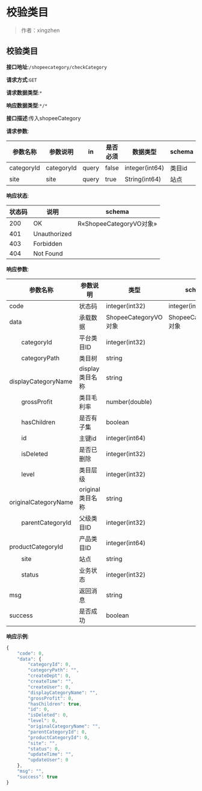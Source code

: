 # 校验类目

> 作者：xingzhen

## 校验类目


**接口地址**:`/shopeecategory/checkCategory`


**请求方式**:`GET`


**请求数据类型**:`*`


**响应数据类型**:`*/*`


**接口描述**:传入shopeeCategory


**请求参数**:

| 参数名称 | 参数说明 | in    | 是否必须 | 数据类型 | schema |
| -------- | -------- | ----- | -------- | -------- | ------ |
|categoryId|categoryId|query|false|integer(int64)|类目id|
|site|site|query|true|String(int64)|站点|


**响应状态**:


| 状态码 | 说明 | schema |
| -------- | -------- | ----- | 
|200|OK|R«ShopeeCategoryVO对象»|
|401|Unauthorized||
|403|Forbidden||
|404|Not Found||


**响应参数**:


| 参数名称 | 参数说明 | 类型 | schema |
| -------- | -------- | ----- |----- | 
|code|状态码|integer(int32)|integer(int32)|
|data|承载数据|ShopeeCategoryVO对象|ShopeeCategoryVO对象|
|&emsp;&emsp;categoryId|平台类目ID|integer(int32)||
|&emsp;&emsp;categoryPath|类目树|string||
|&emsp;&emsp;displayCategoryName|display类目名称|string||
|&emsp;&emsp;grossProfit|类目毛利率|number(double)||
|&emsp;&emsp;hasChildren|是否有子集|boolean||
|&emsp;&emsp;id|主键id|integer(int64)||
|&emsp;&emsp;isDeleted|是否已删除|integer(int32)||
|&emsp;&emsp;level|类目层级|integer(int32)||
|&emsp;&emsp;originalCategoryName|original类目名称|string||
|&emsp;&emsp;parentCategoryId|父级类目ID|integer(int32)||
|&emsp;&emsp;productCategoryId|产品类目ID|integer(int64)||
|&emsp;&emsp;site|站点|string||
|&emsp;&emsp;status|业务状态|integer(int32)||
|msg|返回消息|string||
|success|是否成功|boolean||


**响应示例**:
```javascript
{
	"code": 0,
	"data": {
		"categoryId": 0,
		"categoryPath": "",
		"createDept": 0,
		"createTime": "",
		"createUser": 0,
		"displayCategoryName": "",
		"grossProfit": 0,
		"hasChildren": true,
		"id": 0,
		"isDeleted": 0,
		"level": 0,
		"originalCategoryName": "",
		"parentCategoryId": 0,
		"productCategoryId": 0,
		"site": "",
		"status": 0,
		"updateTime": "",
		"updateUser": 0
	},
	"msg": "",
	"success": true
}
```